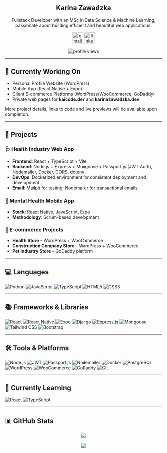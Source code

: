 <h2 align="center">Karina Zawadzka</h2>

<p align="center">
  Fullstack Developer with an MSc in Data Science & Machine Learning, passionate about building efficient and beautiful web applications.
</p>

<div align="center">
  <a href="mailto:karina.zawadzkax@gmail.com" target="_blank">
    <img src="https://img.shields.io/static/v1?message=Gmail&logo=gmail&label=&color=D14836&logoColor=white&labelColor=&style=for-the-badge" height="35" alt="gmail logo" />
  </a>
  <a href="https://www.linkedin.com/in/karina-zawadzka-x/" target="_blank">
    <img src="https://img.shields.io/static/v1?message=LinkedIn&logo=linkedin&label=&color=0077B5&logoColor=white&labelColor=&style=for-the-badge" height="35" alt="linkedin logo" />
  </a>
</div>

<p align="center">
  <img src="https://komarev.com/ghpvc/?username=karinazz&label=Profile%20views&color=0e75b6&style=flat" alt="profile views" />
</p>

---

## 🚧 Currently Working On

- Personal Profile Website (WordPress)
- Mobile App (React Native + Expo)
- Client E-commerce Platforms (WordPress/WooCommerce, GoDaddy)
- Private web pages for **kaicode.dev** and **karinazawadzka.dev**

More project details, links to code and live previews will be available upon completion.

---

## 🧩 Projects

### 🩺 Health Industry Web App
- **Frontend**: React + TypeScript + Vite
- **Backend**: Node.js + Express + Mongoose + Passport.js (JWT Auth), Nodemailer, Docker, CORS, dotenv
- **DevOps**: Dockerized environment for consistent deployment and development
- **Email**: Mailpit for testing; Nodemailer for transactional emails

### 🧠 Mental Health Mobile App
- **Stack**: React Native, JavaScript, Expo
- **Methodology**: Scrum-based development

### 🛒 E-commerce Projects
- **Health Store** – WordPress + WooCommerce
- **Construction Company Store** – WordPress + WooCommerce
- **Pet Industry Store** – GoDaddy platform

---

## 💻 Languages

![Python](https://img.shields.io/badge/Python-3670A0?style=for-the-badge&logo=python&logoColor=white)
![JavaScript](https://img.shields.io/badge/JavaScript-F7DF1E?style=for-the-badge&logo=javascript&logoColor=black)
![TypeScript](https://img.shields.io/badge/TypeScript-3178C6?style=for-the-badge&logo=typescript&logoColor=white)
![HTML5](https://img.shields.io/badge/HTML5-E34F26?style=for-the-badge&logo=html5&logoColor=white)
![CSS3](https://img.shields.io/badge/CSS3-1572B6?style=for-the-badge&logo=css3&logoColor=white)


---

## 📚 Frameworks & Libraries

![React](https://img.shields.io/badge/React-20232A?style=for-the-badge&logo=react&logoColor=61DAFB)
![React Native](https://img.shields.io/badge/React_Native-20232A?style=for-the-badge&logo=react&logoColor=61DAFB)
![Expo](https://img.shields.io/badge/Expo-000020?style=for-the-badge&logo=expo&logoColor=white)
![Django](https://img.shields.io/badge/Django-092E20?style=for-the-badge&logo=django&logoColor=white)
![Express.js](https://img.shields.io/badge/Express.js-404D59?style=for-the-badge&logo=express&logoColor=white)
![Mongoose](https://img.shields.io/badge/Mongoose-880000?style=for-the-badge&logo=mongoose&logoColor=white)
![Tailwind CSS](https://img.shields.io/badge/TailwindCSS-06B6D4?style=for-the-badge&logo=tailwindcss&logoColor=white)
![Bootstrap](https://img.shields.io/badge/Bootstrap-7952B3?style=for-the-badge&logo=bootstrap&logoColor=white)


---

## 🛠️ Tools & Platforms

![Node.js](https://img.shields.io/badge/Node.js-339933?style=for-the-badge&logo=node.js&logoColor=white)
![JWT](https://img.shields.io/badge/JWT-000000?style=for-the-badge&logo=JSON%20web%20tokens&logoColor=white)
![Passport.js](https://img.shields.io/badge/Passport.js-34E27A?style=for-the-badge&logo=passport&logoColor=black)
![Nodemailer](https://img.shields.io/badge/Nodemailer-EA4335?style=for-the-badge&logo=gmail&logoColor=white)
![Docker](https://img.shields.io/badge/Docker-2496ED?style=for-the-badge&logo=docker&logoColor=white)
![PostgreSQL](https://img.shields.io/badge/PostgreSQL-316192?style=for-the-badge&logo=postgresql&logoColor=white)
![WordPress](https://img.shields.io/badge/WordPress-21759B?style=for-the-badge&logo=wordpress&logoColor=white)
![WooCommerce](https://img.shields.io/badge/WooCommerce-96588A?style=for-the-badge&logo=woocommerce&logoColor=white)
![GoDaddy](https://img.shields.io/badge/GoDaddy-1BDBDB?style=for-the-badge&logo=GoDaddy&logoColor=black)
![Git](https://img.shields.io/badge/Git-F05032?style=for-the-badge&logo=git&logoColor=white)


---

## 🧠 Currently Learning

![React](https://img.shields.io/badge/React-20232A?style=for-the-badge&logo=react&logoColor=61DAFB)
![TypeScript](https://img.shields.io/badge/TypeScript-3178C6?style=for-the-badge&logo=typescript&logoColor=white)

---

## 📊 GitHub Stats

<div align="center">
  
  <img src="https://github-readme-stats.vercel.app/api/top-langs/?username=karinazz&layout=compact&theme=tokyonight" />
  <br><br>
  <img src="https://github-readme-stats.vercel.app/api?username=karinazz&show_icons=true&theme=tokyonight&locale=en" />
  
</div>
